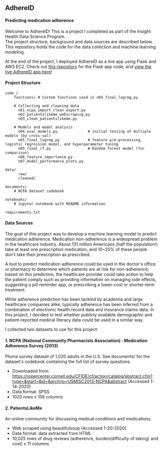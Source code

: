 ## AdhereID
#### Predicting medication adherence

Welcome to AdhereID!  This is a project I completed as part of the Insight Health Data Science Program.  
The project structure, background and data sources are described below.  This repository holds the code for the data collection and machine learning modeling.      
    
At the end of the project, I deployed AdhereID as a live app using Flask and AWS EC2.  Check out [this repository](https://github.com/mcglynnk/AdhereID_app) for the Flask app code, and [view the live AdhereID app here](http://adhere-id.com/)!

#### Project Structure    
```
code_/   
    functions/ # Custom functions used in n05_final_logreg.py

    # Collecting and cleaning data
      n01_ncpa_import_clean_export.py
      n02_patientslikeme_webscraping.py
      n03_clean_patientslikeme.py

    # Models and model analysis
      n04_eval_models.py              # initial testing of multiple models (by cross-val)
      n05_final_logreg.py             # feature pre-processing, logistic regression model, and hyperparameter tuning
      n05_final_rf.py                 # Random forest model (for comparison)
      n06_feature_importance.py
      n07_model_performance_plots.py

data/
      raw/
      cleaned/

documents/
    # NCPA dataset codebook

notebooks/
    # Jupyter notebook with README information

requirements.txt
```  


#### Data Sources

The goal of this project was to develop a machine learning model to predict medication adherence.  Medication non-adherence is a widespread problem in the healthcare industry. About 131 million Americans (half the population!) take at least one prescription medication, and 10~25% of these people don't take their prescription as prescribed.  
   
A tool to predict medication adherence could be used in the doctor's office or pharmacy to determine which patients are at risk for non-adherence; based on this prediction, the healthcare provider could take action to help the patient comply such as providing information on managing side effects, suggesting a pill reminder app, or prescribing a lower-cost or shorter-term treatment.
    
While adherence prediction has been tackled by academia and large healthcare companies alike, typically adherence has been inferred from a combination of electronic health record data and insurance claims data.  In this project, I decided to test whether publicly available demographic and patient-reported medical literacy data could be used in a similar way.
    
I collected two datasets to use for this project:

#### 1.  NCPA (National Community Pharmacists Association) : Medication Adherence Survey (2013)
Phone survey dataset of 1,020 adults in the U.S. See documents/ for the dataset's codebook containing the full list of survey questions.    
- Downloaded from: https://ropercenter.cornell.edu/CFIDE/cf/action/catalog/abstract.cfm?type=&start=&id=&archno=USMISC2013-NCPA&abstract (Accessed 1-14-2020)
- Data format: SPSS
- 1020 rows x 158 columns

#### 2.  PatientsLikeMe
An online community for discussing medical conditions and medications.  
- Web scraped using beautifulsoup (Accessed 1-20-2020)
- Data format: data extracted from HTML
- 10,025 rows of drug reviews (adherence, burden(difficulty of taking) and cost) x 11 columns


